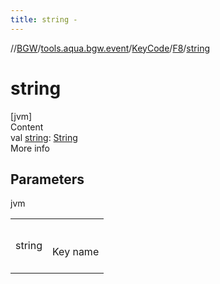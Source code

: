 ```yaml
---
title: string -
---
```

//[BGW](../../../../index.md)/[tools.aqua.bgw.event](../../index.md)/[KeyCode](../index.md)/[F8](index.md)/[string](string.md)



# string  
[jvm]  
Content  
val [string](string.md): [String](https://kotlinlang.org/api/latest/jvm/stdlib/kotlin/-string/index.html)  
More info  


## Parameters  
  
jvm  
  
| | |
|---|---|
| <a name="tools.aqua.bgw.event/KeyCode.F8/string/#/PointingToDeclaration/"></a>string| <a name="tools.aqua.bgw.event/KeyCode.F8/string/#/PointingToDeclaration/"></a><br><br>Key name<br><br>|
  
  



